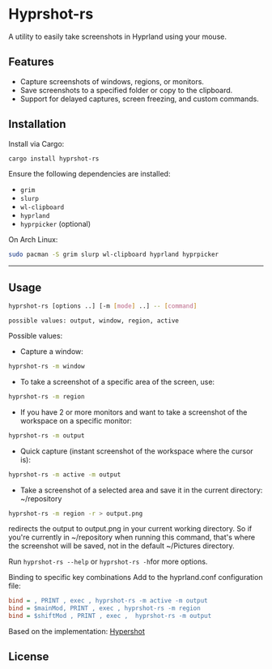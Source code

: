 # Hyprshot-rs

A utility to easily take screenshots in Hyprland using your mouse.

## Features
- Capture screenshots of windows, regions, or monitors.
- Save screenshots to a specified folder or copy to the clipboard.
- Support for delayed captures, screen freezing, and custom commands.

## Installation

Install via Cargo:
```bash
cargo install hyprshot-rs
```

Ensure the following dependencies are installed:
- `grim`
- `slurp`
- `wl-clipboard`
- `hyprland`
- `hyprpicker` (optional)

On Arch Linux:
```bash
sudo pacman -S grim slurp wl-clipboard hyprland hyprpicker
```
___
## Usage

```bash
hyprshot-rs [options ..] [-m [mode] ..] -- [command]
```
```
possible values: output, window, region, active
```

Possible values:
- Capture a window:
```bash
hyprshot-rs -m window
```
- To take a screenshot of a specific area of the screen, use:
```bash
hyprshot-rs -m region
```
- If you have 2 or more monitors and want to take a screenshot of the workspace on a specific monitor: 
```bash
hyprshot-rs -m output
```
- Quick capture (instant screenshot of the workspace where the cursor is):
```bash
hyprshot-rs -m active -m output
```
- Take a screenshot of a selected area and save it in the current directory:
~/repository
```bash
hyprshot-rs -m region -r > output.png
```
redirects the output to output.png in your current working directory. So if you're currently in ~/repository when running this command, that's where the screenshot will be saved, not in the default ~/Pictures directory.

Run `hyprshot-rs --help` or `hyprshot-rs -h`for more options.

Binding to specific key combinations
Add to the hyprland.conf configuration file:
```cfg
bind = , PRINT , exec , hyprshot-rs -m active -m output
bind = $mainMod, PRINT , exec , hyprshot-rs -m region
bind = $shiftMod , PRINT , exec ,  hyprshot-rs -m output
```
Based on the implementation: [Hypershot](https://github.com/Gustash/Hyprshot)
## License
